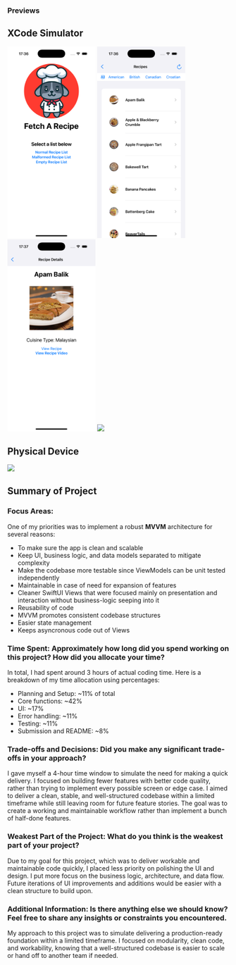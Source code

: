 ### Previews

## XCode Simulator
<p float = "left">
  <img src="https://github.com/Apacher122/FetchRecipeApp/blob/main/previews/Simulator%20Screenshot%20-%20iPhone%2016%20Pro%20-%202025-05-29%20at%2017.36.51.png" width="200"/>
  <img src="https://github.com/Apacher122/FetchRecipeApp/blob/main/previews/Simulator%20Screenshot%20-%20iPhone%2016%20Pro%20-%202025-05-29%20at%2017.36.58.png" width="200"/>
  <img src="https://github.com/Apacher122/FetchRecipeApp/blob/main/previews/Simulator%20Screenshot%20-%20iPhone%2016%20Pro%20-%202025-05-29%20at%2017.37.06.png" width="200"/>
  <img src="https://github.com/Apacher122/FetchRecipeApp/blob/main/previews/Simulator%20Screen%20Recording%20-%20iPhone%2016%20Pro%20-%202025-05-29%20at%2018.04.33.gif" width="200"/>
</p>

## Physical Device
<img src="https://github.com/Apacher122/FetchRecipeApp/blob/main/previews/ScreenRecording_05-29-2025%2018-46-22_1.gif" width="200"/>

## Summary of Project

### Focus Areas: 
One of my priorities was to implement a robust **MVVM** architecture for several reasons:

- To make sure the app is clean and scalable
- Keep UI, business logic, and data models separated to mitigate complexity
- Make the codebase more testable since ViewModels can be unit tested independently
- Maintainable in case of need for expansion of features
- Cleaner SwiftUI Views that were focused mainly on presentation and interaction without business-logic seeping into it
- Reusability of code
- MVVM promotes consistent codebase structures
- Easier state management
- Keeps asyncronous code out of Views

### Time Spent: Approximately how long did you spend working on this project? How did you allocate your time?

In total, I had spent around 3 hours of actual coding time. Here is a breakdown of my time allocation using percentages:

- Planning and Setup: ~11% of total
- Core functions: ~42%
- UI: ~17%
- Error handling: ~11%
- Testing: ~11%
- Submission and README: ~8%

### Trade-offs and Decisions: Did you make any significant trade-offs in your approach?

I gave myself a 4-hour time window to simulate the need for making a quick delivery. I focused on building fewer features with better code quality, rather than trying to implement every possible screen or edge case.
I aimed to deliver a clean, stable, and well-structured codebase within a limited timeframe while still leaving room for future feature stories. 
The goal was to create a working and maintainable workflow rather than implement a bunch of half-done features.

### Weakest Part of the Project: What do you think is the weakest part of your project?

Due to my goal for this project, which was to deliver workable and maintainable code quickly, I placed less priority on polishing the UI and design. I put more focus on the business logic, architecture, and data flow.
Future iterations of UI improvements and additions would be easier with a clean structure to build upon.

### Additional Information: Is there anything else we should know? Feel free to share any insights or constraints you encountered.

My approach to this project was to simulate delivering a production-ready foundation within a limited timeframe. I focused on modularity, clean code, and workability, knowing that a well-structured codebase is easier to scale or hand off to another team if needed.

